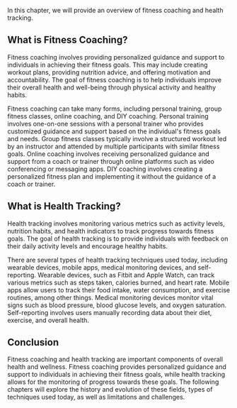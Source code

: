 
In this chapter, we will provide an overview of fitness coaching and health tracking.

What is Fitness Coaching?
-------------------------

Fitness coaching involves providing personalized guidance and support to individuals in achieving their fitness goals. This may include creating workout plans, providing nutrition advice, and offering motivation and accountability. The goal of fitness coaching is to help individuals improve their overall health and well-being through physical activity and healthy habits.

Fitness coaching can take many forms, including personal training, group fitness classes, online coaching, and DIY coaching. Personal training involves one-on-one sessions with a personal trainer who provides customized guidance and support based on the individual's fitness goals and needs. Group fitness classes typically involve a structured workout led by an instructor and attended by multiple participants with similar fitness goals. Online coaching involves receiving personalized guidance and support from a coach or trainer through online platforms such as video conferencing or messaging apps. DIY coaching involves creating a personalized fitness plan and implementing it without the guidance of a coach or trainer.

What is Health Tracking?
------------------------

Health tracking involves monitoring various metrics such as activity levels, nutrition habits, and health indicators to track progress towards fitness goals. The goal of health tracking is to provide individuals with feedback on their daily activity levels and encourage healthy habits.

There are several types of health tracking techniques used today, including wearable devices, mobile apps, medical monitoring devices, and self-reporting. Wearable devices, such as Fitbit and Apple Watch, can track various metrics such as steps taken, calories burned, and heart rate. Mobile apps allow users to track their food intake, water consumption, and exercise routines, among other things. Medical monitoring devices monitor vital signs such as blood pressure, blood glucose levels, and oxygen saturation. Self-reporting involves users manually recording data about their diet, exercise, and overall health.

Conclusion
----------

Fitness coaching and health tracking are important components of overall health and wellness. Fitness coaching provides personalized guidance and support to individuals in achieving their fitness goals, while health tracking allows for the monitoring of progress towards these goals. The following chapters will explore the history and evolution of these fields, types of techniques used today, as well as limitations and challenges.

